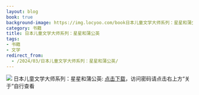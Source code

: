 ```yaml
---
layout: blog
book: true
background-image: https://img.locyoo.com/book日本儿童文学大师系列：星星和蒲公英.jpg
category: 书籍
title: 日本儿童文学大师系列：星星和蒲公英
tags:
- 书籍
- 文学
redirect_from:
  - /2024/03/日本儿童文学大师系列：星星和蒲公英/
---
```

![](https://img.locyoo.com/book日本儿童文学大师系列：星星和蒲公英.jpg)
日本儿童文学大师系列：星星和蒲公英: <a name = "ref1" href="https://url18.ctfile.com/f/50983618-1380049192-664d46?p=3619">点击下载</a>，访问密码请点击右上方“关于”自行查看